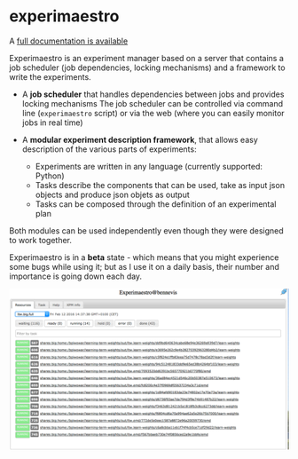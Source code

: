experimaestro
=============

A [full documentation is available](http://bpiwowar.github.io/experimaestro/)

Experimaestro is an experiment manager based on a server that contains a job scheduler (job dependencies, locking mechanisms) and a framework to write the experiments.

- A **job scheduler** that handles dependencies between jobs and provides locking mechanisms
   The job scheduler can be controlled via command line (`experimaestro` script) or via the web (where
   you can easily monitor jobs in real time)

- A **modular experiment description framework**, that allows easy description of the various parts of experiments:
    - Experiments are written in any language (currently supported: Python)
    - Tasks describe the components that can be used, take as input json objects and produce json objets as output
    - Tasks can be composed through the definition of an experimental plan

Both modules can be used independently even though they were designed to work together.

Experimaestro is in a **beta** state - which means that you might experience some bugs
while using it; but as I use it on a daily basis, their number and importance is
going down each day.


![A screenshot of experimaestro running](docs/xpm-screenshot.png)
